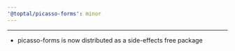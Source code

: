 ```yaml
---
'@toptal/picasso-forms': minor
---
```


---

- picasso-forms is now distributed as a side-effects free package
